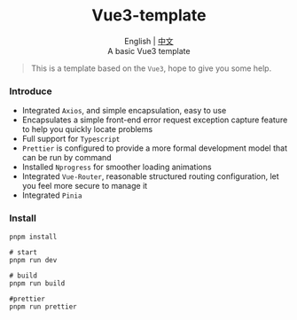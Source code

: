 <div align="center">
    <h1>Vue3-template</h1>
    English | <a href="https://github.com/labbomb/vue3-template/blob/main/README.zh-CN.md">中文</a>
    <br />
    A basic Vue3 template
</div>

> This is a template based on the `Vue3`, hope to give you some help.

### Introduce

- Integrated `Axios`, and simple encapsulation, easy to use
- Encapsulates a simple front-end error request exception capture feature to help you quickly locate problems
- Full support for `Typescript`
- `Prettier` is configured to provide a more formal development model that can be run by command
- Installed `Nprogress` for smoother loading animations
- Integrated `Vue-Router`, reasonable structured routing configuration, let you feel more secure to manage it
- Integrated ` Pinia `

### Install

```shell
pnpm install
```

```shell
# start
pnpm run dev

# build
pnpm run build

#prettier
pnpm run prettier
```
